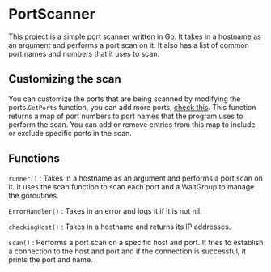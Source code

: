 # PortScanner

This project is a simple port scanner written in Go. It takes in a hostname as an argument and performs a port scan on it. It also has a list of common port names and numbers that it uses to scan.

## Customizing the scan

You can customize the ports that are being scanned by modifying the ports.`GetPorts` function, you can add more ports, [check this](https://github.com/maraisr/ports-list). This function returns a map of port numbers to port names that the program uses to perform the scan. You can add or remove entries from this map to include or exclude specific ports in the scan.

## Functions

`runner()` : Takes in a hostname as an argument and performs a port scan on it. It uses the scan function to scan each port and a WaitGroup to manage the goroutines.

`ErrorHandler()` : Takes in an error and logs it if it is not nil.

`checkingHost()` : Takes in a hostname and returns its IP addresses.

`scan()` : Performs a port scan on a specific host and port. It tries to establish a connection to the host and port and if the connection is successful, it prints the port and name.
